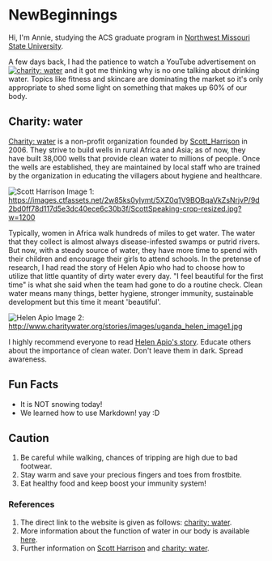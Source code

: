 # NewBeginnings

Hi, I'm Annie, studying the ACS graduate program in [Northwest Missouri State University](https://www.nwmissouri.edu/). 

A few days back, I had the patience to watch a YouTube advertisement on [![charity: water](https://i.ytimg.com/vi/UE9UvT5ujyg/maxresdefault.jpg)](https://www.youtube.com/watch?v=UE9UvT5ujyg) and it got me thinking why is no one talking about drinking water. Topics like fitness and skincare are dominating the market so it's only appropriate to shed some light on something that makes up 60% of our body.

## Charity: water

[Charity: water](https://www.charitywater.org/) is a non-profit organization founded by [Scott_Harrison](https://twitter.com/scottharrison) in 2006. They strive to build wells in rural Africa and Asia; as of now, they have built 38,000 wells that provide clean water to millions of people. Once the wells are established, they are maintained by local staff who are trained by the organization in educating the villagers about hygiene and healthcare.

![Scott Harrison](https://images.ctfassets.net/2w85ks0ylymt/5XZ0q1V9BOBqaVkZsNrjvP/9d2bd0ff78d117d5e3dc40ece6c30b3f/ScottSpeaking-crop-resized.jpg?w=1200)
Image 1: https://images.ctfassets.net/2w85ks0ylymt/5XZ0q1V9BOBqaVkZsNrjvP/9d2bd0ff78d117d5e3dc40ece6c30b3f/ScottSpeaking-crop-resized.jpg?w=1200

Typically, women in Africa walk hundreds of miles to get water. The water that they collect is almost always disease-infested swamps or putrid rivers. But now, with a steady source of water, they have more time to spend with their children and encourage their girls to attend schools. In the pretense of research, I had read the story of Helen Apio who had to choose how to utilize that little quantity of dirty water every day. "I feel beautiful for the first time" is what she said when the team had gone to do a routine check. 
Clean water means many things, better hygiene, stronger immunity, sustainable development but this time it meant 'beautiful'. 

![Helen Apio](http://www.charitywater.org/stories/images/uganda_helen_image1.jpg)
Image 2: http://www.charitywater.org/stories/images/uganda_helen_image1.jpg

I highly recommend everyone to read [Helen Apio's story](https://archive.charitywater.org/stories/i-feel-beautiful-for-the-first-time/).
Educate others about the importance of clean water. Don't leave them in dark. Spread awareness.


## Fun Facts

* It is NOT snowing today!
* We learned how to use Markdown! yay :D

## Caution

1. Be careful while walking, chances of tripping are high due to bad footwear.
2. Stay warm and save your precious fingers and toes from frostbite.
3. Eat healthy food and keep boost your immunity system!

### References
1. The direct link to the website is given as follows: [charity: water](https://www.charitywater.org/).
1. More information about the function of water in our body is available [here](https://www.usgs.gov/special-topic/water-science-school/science/water-you-water-and-human-body?qt-science_center_objects=0#qt-science_center_objects).
1. Further information on [Scott Harrison](https://en.wikipedia.org/wiki/Scott_Harrison_(charity_founder)) and [charity: water](https://en.wikipedia.org/wiki/Charity:_Water#cite_note-gelles-1).
